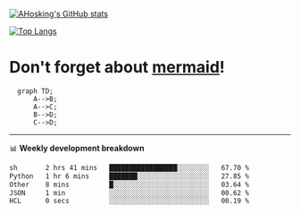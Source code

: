 [![AHosking's GitHub stats](https://github-readme-stats.vercel.app/api?username=ahosking&count_private=true&show_icons=true&theme=onedark&hide_rank=true&include_all_commits=true)](https://github.com/ahosking)

[![Top Langs](https://github-readme-stats.vercel.app/api/top-langs/?username=ahosking&layout=compact&theme=onedark)](https://github.com/ahosking)


# Don't forget about [mermaid](https://github.blog/2022-02-14-include-diagrams-markdown-files-mermaid/)!

```mermaid
  graph TD;
      A-->B;
      A-->C;
      B-->D;
      C-->D;
```
-------

📊 **Weekly development breakdown**

<!--START_SECTION:waka-->

```txt
sh       2 hrs 41 mins   █████████████████░░░░░░░░   67.70 %
Python   1 hr 6 mins     ███████░░░░░░░░░░░░░░░░░░   27.85 %
Other    8 mins          █░░░░░░░░░░░░░░░░░░░░░░░░   03.64 %
JSON     1 min           ░░░░░░░░░░░░░░░░░░░░░░░░░   00.62 %
HCL      0 secs          ░░░░░░░░░░░░░░░░░░░░░░░░░   00.19 %
```

<!--END_SECTION:waka-->
